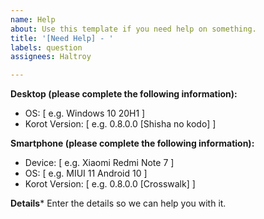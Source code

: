 ```yaml
---
name: Help
about: Use this template if you need help on something.
title: '[Need Help] - '
labels: question
assignees: Haltroy

---
```


**Desktop (please complete the following information):**
 - OS: [ e.g. Windows 10 20H1 ]
 - Korot Version: [ e.g. 0.8.0.0 [Shisha no kodo] ]

**Smartphone (please complete the following information):**
 - Device: [ e.g. Xiaomi Redmi Note 7 ]
 - OS: [ e.g. MIUI 11 Android 10 ]
 - Korot Version: [ e.g. 0.8.0.0 [Crosswalk] ]

**Details***
Enter the details so we can help you with it.
